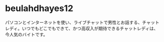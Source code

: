 beulahdhayes12
==============

パソコンとインターネットを使い、ライブチャットで男性とお話する、チャットレディ。いつでもどこでもできて、かつ高収入が期待できるチャットレディは、今人気のバイトです。 